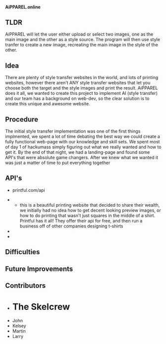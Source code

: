 
#### AiPPAREL.online

## TLDR
AiPPAREL will let the user either upload or select two images, one as the main image and the other as a style source. The program will then use style tranfer to create a new image, recreating the main image in the style of the other.

## Idea
There are plenty of style transfer websites in the world, and lots of printing websites, however there aren't ANY style transfer websites that let you choose both the target and the style images and print the result. AiPPAREL does it all, we wanted to create this project to implement AI (style transfer) and our team has a background on web-dev, so the clear solution is to create this unique and awesome website.

## Procedure
The initial style transfer implementation was one of the first things implmented, we spent a lot of time debating the best way we could create a fully functional web-page with our knowledge and skill sets. We spent most of day 1 of hackumass simply figuring out what we really wanted and how to get it. By the end of that night, we had a landing-page and found some API's that were absolute game changers. After we knew what we wanted it was just a matter of time to put everything together

## API's
* printful.com/api 
* * this is a beautiful printing website that decided to share their wealth, we initially had no idea how to get decent looking preview images, or how to do printing that wasn't just squares in the middle of a shirt. Printful has it all! They offer their api for free, and then run a business off of other companies designing t-shirts

* 

* 

## Difficulties

## Future Improvements


## Contributors
* # The Skelcrew
* John
* Kelsey
* Martin
* Larry